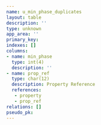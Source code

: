 ```yaml
---
name: u_min_phase_duplicates
layout: table
description: ''
type: unknown
app_area: ''
primary_key: 
indexes: []
columns:
- name: min_phase
  type: int(4)
  description: ''
- name: prop_ref
  type: char(12)
  description: Property Reference
  references:
   - property
   - prop_ref
relations: []
pseudo_pk: 
---
```


